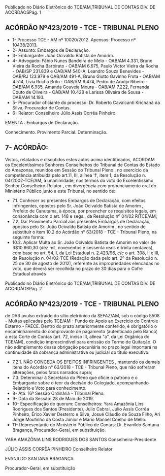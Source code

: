 Publicado  no  Diário  Eletrônico do TCE/AM,TRIBUNAL DE CONTAS DIV. DE ACÓRDÃOSPág. 1

## ACÓRDÃO Nº423/2019 - TCE - TRIBUNAL PLENO

- 1- Processo TCE - AM nº 10020/2012. Apensos: Processo nº  10438/2013.
- 2- Assunto: Embargos de Declaração.
- 3- Embargante: João Ocivaldo Batista de Amorim.
- 4- Advogado: Fábio Nunes Bandeira de Melo - OAB/AM 4.331, Bruno Vieira da Rocha Barbirato - OAB/AM 6.975, Paulo Victor Vieira da Rocha - OAB/SP 231.839 e OAB/AM 540-A, Leandro Souza Benevides - OAB/RJ 123.979 e OAB/AM 491-A, Bruno Giotto Gavinho Frota - OAB/AM 4.514, Lívia Rocha Brito - OAB/AM 6.474, Pedro de Araújo Ribeiro - OAB/AM 6.935, Amanda Gouveia Moura - OAB/AM 7.222, Fernanda Couto de Oliveira - OAB/AM 10.428 e Larissa Oliveira de Sousa - OAB/AM 14.193.
- 5- Procurador  oficiante  do  processo: Dr. Roberto  Cavalcanti  Krichanã  da  Silva, Procurador de Contas.
- 6- Relator: Conselheiro Júlio Assis Corrêa Pinheiro.

EMENTA : Embargos de Declaração.

Conhecimento. Provimento Parcial. Determinação.

## 7- ACÓRDÃO:

Vistos, relatados e discutidos estes autos acima identificados, ACORDAM os Excelentíssimos Senhores Conselheiros do Tribunal de Contas do Estado do Amazonas, reunidos  em  Sessão  do Tribunal  Pleno ,  no  exercício  da  competência  atribuída  pelo art.11,  III,  alínea  'f',  item  1,  da  Resolução  n.  04/2002-TCE/AM, à  unanimidade, nos termos  do  voto  do  Excelentíssimo  Senhor  Conselheiro-Relator ,  em  divergência com pronunciamento oral do Ministério Público junto a este Tribunal, no sentido de:

- 7.1. Conhecer os presentes Embargos de Declaração, com efeitos infringentes, opostos pelo Sr. João Ocivaldo Batista de Amorim , Prefeito  de  Canutama,  à  época,  por  preencher  os requisitos legais, em consonância com o art. 148 e segs., da Resolução nº 04/02 RITCE/AM;
- 7.2. Dar  Provimento  Parcial aos  presentes  Embargos  de  Declaração, opostos  pelo Sr. João  Ocivaldo  Batista  de  Amorim , no  sentido  de substituir o item 10.2 do Acórdão n° 63/2018 - TCE - Tribunal Pleno, na seguinte forma:
- 10.2. Aplicar  Multa ao Sr.  João  Ocivaldo  Batista  de Amorim no  valor  de R$10.960,30 (dez  mil,  novecentos  e sessenta reais e trinta centavos), com base no art. 54, I, da Lei Estadual  n. 2.423/96,  c/c o art. 308,  II e III, da Resolução  n.  04/02-TCE  (Redação  dada  pelo  art.  2º  da Resolução  n.  25  de  30  de  agosto  de  2012),  referente  às impropriedades elencadas no voto, que deverá ser recolhida no prazo de 30 dias para o Cofre Estadual através

Publicado  no  Diário  Eletrônico do TCE/AM,TRIBUNAL DE CONTAS DIV. DE ACÓRDÃOSPág. 2

## ACÓRDÃO Nº423/2019 - TCE - TRIBUNAL PLENO

de DAR avulso extraído do sítio eletrônico da SEFAZ/AM, sob o código 5508 - Multas aplicadas pelo TCE/AM - Fundo de Apoio ao Exercício do Controle Externo - FAECE. Dentro do prazo anteriormente conferido, é obrigatório o encaminhamento do comprovante de pagamento (autenticado pelo Banco) a esta Corte de Contas (art. 72, inciso III, alínea "a", da Lei Orgânica do TCE/AM), condição imprescindível para emissão do Termo de Quitação. O não adimplemento  dessa  obrigação  pecuniária  no  prazo  legal importará  na  continuidade  da  cobrança  administrativa  ou judicial do título executivo.

- 7.2.1.  NÃO  CONCEDA  OS  EFEITOS  INFRINGENTES ,  mantendo  os demais itens do Acórdão n° 63/2018 - TCE - Tribunal Pleno, que não sofreram alterações, pelos fatos narrados supra;
- 7.3. Determinar à Secretaria do Pleno que oficie o patrono e o Embargante sobre o teor da decisão do Colegiado, acompanhando Relatório e Voto para conhecimento.
- 8- Ata: 16ª Sessão Ordinária - Tribunal Pleno.
- 9- Data da Sessão: 28 de Maio de 2019.
- 10-  Especificação  do  quorum: Conselheiros: Yara  Amazônia  Lins  Rodrigues  dos Santos (Presidente), Julio Cabral, Júlio Assis Corrêa Pinheiro, Érico Xavier Desterro e Silva,  Josué  Cláudio  de  Souza  Filho,  Ari  Jorge  Moutinho  da  Costa  Júnior  e  Mario Manoel Coelho de Mello.
- 11-  Representante do Ministério Público de Contas: Dr. Evanildo Santana Bragança, Procurador-Geral, em substituição.

YARA AMAZÔNIA LINS RODRIGUES DOS SANTOS Conselheira-Presidente

JÚLIO ASSIS CORRÊA PINHEIRO Conselheiro Relator

EVANILDO SANTANA BRAGANÇA

Procurador-Geral, em substituição
